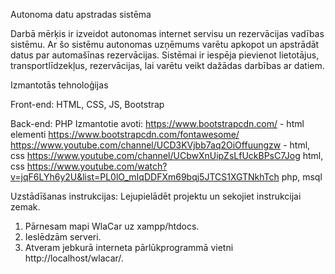 Autonoma datu apstradas sistēma

Darbā mērķis ir izveidot autonomas internet servisu un rezervācijas vadības sistēmu. Ar šo sistēmu autonomas uzņēmums varētu apkopot un apstrādāt datus par automašīnas rezervācijas. Sistēmai ir iespēja pievienot lietotājus, transportlīdzekļus, rezervācijas, lai varētu veikt dažādas darbības ar datiem.

Izmantotās tehnoloģijas

Front-end:
    HTML, CSS, JS, Bootstrap

Back-end:
    PHP
Izmantotie avoti:
https://www.bootstrapcdn.com/ - html elementi
https://www.bootstrapcdn.com/fontawesome/
https://www.youtube.com/channel/UCD3KVjbb7aq2OiOffuungzw - html, css
https://www.youtube.com/channel/UCbwXnUipZsLfUckBPsC7Jog html, css 
https://www.youtube.com/watch?v=jqF6LYh6y2U&list=PL0lO_mIqDDFXm69bqj5JTCS1XGTNkhTch php, msql

Uzstādīšanas instrukcijas: Lejupielādēt projektu un sekojiet instrukcijai zemak.

1.	Pārnesam mapi WlaCar uz xampp/htdocs.
2.	Ieslēdzām serveri.
3.	Atveram jebkurā interneta pārlūkprogrammā vietni http://localhost/wlacar/. 
